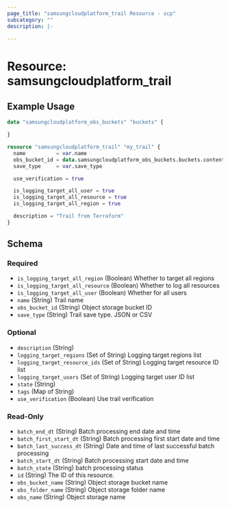 ```yaml
---
page_title: "samsungcloudplatform_trail Resource - scp"
subcategory: ""
description: |-
  
---
```


# Resource: samsungcloudplatform_trail




## Example Usage

```terraform
data "samsungcloudplatform_obs_buckets" "buckets" {

}

resource "samsungcloudplatform_trail" "my_trail" {
  name          = var.name
  obs_bucket_id = data.samsungcloudplatform_obs_buckets.buckets.contents[0].object_storage_bucket_id
  save_type     = var.save_type

  use_verification = true

  is_logging_target_all_user = true
  is_logging_target_all_resource = true
  is_logging_target_all_region = true

  description = "Trail from Terraform"
}
```

<!-- schema generated by tfplugindocs -->
## Schema

### Required

- `is_logging_target_all_region` (Boolean) Whether to target all regions
- `is_logging_target_all_resource` (Boolean) Whether to log all resources
- `is_logging_target_all_user` (Boolean) Whether for all users
- `name` (String) Trail name
- `obs_bucket_id` (String) Object storage bucket ID
- `save_type` (String) Trail save type. JSON or CSV

### Optional

- `description` (String)
- `logging_target_regions` (Set of String) Logging target regions list
- `logging_target_resource_ids` (Set of String) Logging target resource ID list
- `logging_target_users` (Set of String) Logging target user ID list
- `state` (String)
- `tags` (Map of String)
- `use_verification` (Boolean) Use trail verification

### Read-Only

- `batch_end_dt` (String) Batch processing end date and time
- `batch_first_start_dt` (String) Batch processing first start date and time
- `batch_last_success_dt` (String) Date and time of last successful batch processing
- `batch_start_dt` (String) Batch processing start date and time
- `batch_state` (String) batch processing status
- `id` (String) The ID of this resource.
- `obs_bucket_name` (String) Object storage bucket name
- `obs_folder_name` (String) Object storage folder name
- `obs_name` (String) Object storage name
